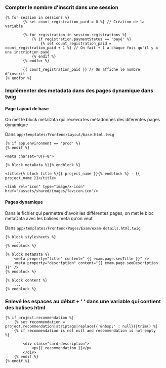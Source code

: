 

### Compter le nombre d'inscrit dans une session


    {% for session in sessions %}
            {% set count_registration_paid = 0 %} // Création de la variable

            {% for registration in session.registrations %}
                {% if registration.paymentStatus == 'payé' %}
                    {% set count_registration_paid = count_registration_paid + 1 %} // On fait + 1 a chaque fois qu'il y a une inscription payé
                {% endif %}
            {% endfor %}
            
            {{ count_registration_paid }} // On affiche le nombre d'inscrit
    {% endfor %}

### Implémenter des metadata dans des pages dynamique dans twig 

#### Page Layout de base

On met le block metaData qui recevra les métadonnés des diférentes pages dynamique

Dans `app/templates/Frontend/Layout/base.html.twig`

    {% if app.environment == 'prod' %}
    {% endif %}

    <meta charset="UTF-8">

    {% block metaData %}{% endblock %}

    <title>{% block title %}{{ project_name }}{% endblock %} - {{ project_name }}</title>

    <link rel="icon" type="image/x-icon" href="/assets/shared/images/favicon.ico"/>


#### Pages dynamique

Dans le fichier qui permettre d'avoir les différentes pages, on met le bloc metaData avec les balises meta qu'on veut

Dans `app/templates/Frontend/Pages/Exam/exam-details.html.twig`

    {% block stylesheets %}
        ...
    {% endblock %}

    {% block metaData %}
        <meta property="title" content=" {{ exam.page.seoTitle }}" />
        <meta property="description" content="{{ exam.page.seoDescription }}" />
    {% endblock %}

    {% block content %}
        ...
    {% endblock %}

### Enlevé les espaces au début + '&nbsp;' dans une variable qui contient des balises html

    {% if project.recommendation %}
        {% set recommendation = project.recommendation|striptags|replace({'&nbsp;' : null})|trim() %}
        {% if recommendation is not null and recommendation is not empty %}

            <div class="card-description">
                <p>{{ recommendation }}</p>
            </div>
        {% endif %}
    {% endif %}


